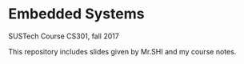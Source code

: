 # Embedded Systems
SUSTech Course CS301, fall 2017

This repository includes slides given by Mr.SHI and my course notes.
